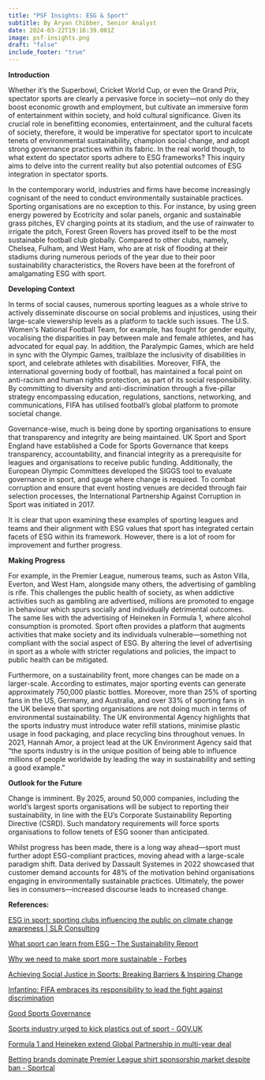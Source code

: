 ```yaml
---
title: "PSF Insights: ESG & Sport"
subtitle: By Aryan Chibber, Senior Analyst
date: 2024-03-22T19:16:39.001Z
image: psf-insights.png
draft: "false"
include_footer: "true"
---
```

**Introduction** 

Whether it’s the Superbowl, Cricket World Cup, or even the Grand Prix, spectator sports are clearly a pervasive force in society—not only do they boost economic growth and employment, but cultivate an immersive form of entertainment within society, and hold cultural significance. Given its crucial role in benefitting economies, entertainment, and the cultural facets of society, therefore, it would be imperative for spectator sport to inculcate tenets of environmental sustainability, champion social change, and adopt strong governance practices within its fabric. In the real world though, to what extent do spectator sports adhere to ESG frameworks? This inquiry aims to delve into the current reality but also potential outcomes of ESG integration in spectator sports. 

In the contemporary world, industries and firms have become increasingly cognisant of the need to conduct environmentally sustainable practices. Sporting organisations are no exception to this. For instance, by using green energy powered by Ecotricity and solar panels, organic and sustainable grass pitches, EV charging points at its stadium, and the use of rainwater to irrigate the pitch, Forest Green Rovers has proved itself to be the most sustainable football club globally. Compared to other clubs, namely, Chelsea, Fulham, and West Ham, who are at risk of flooding at their stadiums during numerous periods of the year due to their poor sustainability characteristics, the Rovers have been at the forefront of amalgamating ESG with sport.

**Developing Context**

In terms of social causes, numerous sporting leagues as a whole strive to actively disseminate discourse on social problems and injustices, using their large-scale viewership levels as a platform to tackle such issues. The U.S. Women's National Football Team, for example, has fought for gender equity, vocalising the disparities in pay between male and female athletes, and has advocated for equal pay. In addition, the Paralympic Games, which are held in sync with the Olympic Games, trailblaze the inclusivity of disabilities in sport, and celebrate athletes with disabilities. Moreover, FIFA, the international governing body of football, has maintained a focal point on anti-racism and human rights protection, as part of its social responsibility. By committing to diversity and anti-discrimination through a five-pillar strategy encompassing education, regulations, sanctions, networking, and communications, FIFA has utilised football’s global platform to promote societal change.

Governance-wise, much is being done by sporting organisations to ensure that transparency and integrity are being maintained. UK Sport and Sport England have established a Code for Sports Governance that keeps transparency, accountability, and financial integrity as a prerequisite for leagues and organisations to receive public funding. Additionally, the European Olympic Committees developed the SIGGS tool to evaluate governance in sport, and gauge where change is required. To combat corruption and ensure that event hosting venues are decided through fair selection processes, the International Partnership Against Corruption in Sport was initiated in 2017.

It is clear that upon examining these examples of sporting leagues and teams and their alignment with ESG values that sport has integrated certain facets of ESG within its framework. However, there is a lot of room for improvement and further progress.

**Making Progress** 

For example, in the Premier League, numerous teams, such as Aston Villa, Everton, and West Ham, alongside many others, the advertising of gambling is rife. This challenges the public health of society, as when addictive activities such as gambling are advertised, millions are promoted to engage in behaviour which spurs socially and individually detrimental outcomes. The same lies with the advertising of Heineken in Formula 1, where alcohol consumption is promoted. Sport often provides a platform that augments activities that make society and its individuals vulnerable—something not compliant with the social aspect of ESG. By altering the level of advertising in sport as a whole with stricter regulations and policies, the impact to public health can be mitigated. 

Furthermore, on a sustainability front, more changes can be made on a larger-scale. According to estimates, major sporting events can generate approximately 750,000 plastic bottles. Moreover, more than 25% of sporting fans in the US, Germany, and Australia, and over 33% of sporting fans in the UK believe that sporting organisations are not doing much in terms of environmental sustainability. The UK environmental Agency highlights that the sports industry must introduce water refill stations, minimise plastic usage in food packaging, and place recycling bins throughout venues. In 2021, Hannah Amor, a project lead at the UK Environment Agency said that “the sports industry is in the unique position of being able to influence millions of people worldwide by leading the way in sustainability and setting a good example.”

**Outlook for the Future**

Change is imminent. By 2025, around 50,000 companies, including the world’s largest sports organisations will be subject to reporting their sustainability, in line with the EU’s Corporate Sustainability Reporting Directive (CSRD). Such mandatory requirements will force sports organisations to follow tenets of ESG sooner than anticipated. 

Whilst progress has been made, there is a long way ahead—sport must further adopt ESG-compliant practices, moving ahead with a large-scale paradigm shift. Data derived by Dassault Systemes in 2022 showcased that customer demand accounts for 48% of the motivation behind organisations engaging in environmentally sustainable practices. Ultimately, the power lies in consumers—increased discourse leads to increased change.

**References:** 

[ESG in sport: sporting clubs influencing the public on climate change awareness | SLR Consulting ](https://www.slrconsulting.com/insights/esg-in-sport-sporting-clubs-influencing-the-public-on-climate-change-awareness/)

[What sport can learn from ESG – The Sustainability Report ](https://sustainabilityreport.com/2023/11/17/what-sport-can-learn-from-esg/)

[Why we need to make sport more sustainable - Forbes ](https://www.forbes.com/sites/jonquilhackenberg/2021/09/09/why-we-need-to-make-sport-more-sustainable/?sh=1ad7d5d6165c)

[Achieving Social Justice in Sports: Breaking Barriers & Inspiring Change](https://www.yellowbrick.co/blog/sports/achieving-social-justice-in-sports-breaking-barriers-inspiring-change) 

[Infantino: FIFA embraces its responsibility to lead the fight against discrimination](https://inside.fifa.com/about-fifa/organisation/news/infantino-fifa-embraces-its-responsibility-to-lead-the-fight-against-discriminat)

[Good Sports Governance](https://www.itrustsport.com/sports-governance/tackling-sports-corruption/good-sports-governance)[](https://www.itrustsport.com/sports-governance/tackling-sports-corruption/good-sports-governance)

[Sports industry urged to kick plastics out of sport - GOV.UK ](https://www.itrustsport.com/sports-governance/tackling-sports-corruption/good-sports-governance)

[Formula 1 and Heineken extend Global Partnership in multi-year deal](https://www.formula1.com/en/latest/article/formula-1-and-heineken-extend-global-partnership-in-multi-year-deal.6gZyWCahQTP7vtOynBadSZ)[](https://www.formula1.com/en/latest/article/formula-1-and-heineken-extend-global-partnership-in-multi-year-deal.6gZyWCahQTP7vtOynBadSZ)

[Betting brands dominate Premier League shirt sponsorship market despite ban - Sportcal](https://www.sportcal.com/sponsorship/betting-brands-dominate-premier-league-shirt-sponsorship-market-despite-ban/)